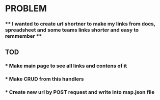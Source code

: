 # PROBLEM

### ** I wanted to create url shortner to make my links from docs, spreadsheet and some teams links shorter and easy to remmember **

## TOD

### * Make main page to see all links and contens of it
### * Make CRUD from this handlers
### * Create new url by POST request and write into map.json file

